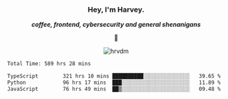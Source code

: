 <div align="center">
    <h3> Hey, I'm Harvey.</h3>
    <p><i><b>coffee, frontend, cybersecurity and general shenanigans</b></i></p>
    <p>👻</p>
</div>

<p align="center">  <img src="https://komarev.com/ghpvc/?username=hrvdm&label=Views&color=252733&style=for-the-badge" alt="hrvdm" /> </p>

<!--START_SECTION:waka-->

```txt
Total Time: 589 hrs 28 mins

TypeScript        321 hrs 10 mins ██████████░░░░░░░░░░░░░░░   39.65 %
Python            96 hrs 17 mins  ███░░░░░░░░░░░░░░░░░░░░░░   11.89 %
JavaScript        76 hrs 49 mins  ██▒░░░░░░░░░░░░░░░░░░░░░░   09.48 %
```

<!--END_SECTION:waka-->

